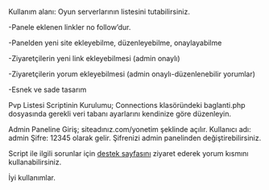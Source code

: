 Kullanım alanı: Oyun serverlarının listesini tutabilirsiniz.

-Panele eklenen linkler no follow’dur.

-Panelden yeni site ekleyebilme, düzenleyebilme, onaylayabilme

-Ziyaretçilerin yeni link ekleyebilmesi (admin onaylı)

-Ziyaretçilerin yorum ekleyebilmesi (admin onaylı-düzenlenebilir yorumlar)

-Esnek ve sade tasarım

Pvp Listesi Scriptinin Kurulumu; Connections klasöründeki baglanti.php dosyasında gerekli veri tabanı ayarlarını kendinize göre düzenleyin.

Admin Paneline Giriş; siteadınız.com/yonetim şeklinde açılır. Kullanıcı adı: admin Şifre: 12345 olarak gelir. Şifrenizi admin panelinden değiştirebilirsiniz.

Script ile ilgili sorunlar için <a href="https://okandiyebiri.com/pvp-listesi-scripti/">destek sayfasını</a> ziyaret ederek yorum kısmını kullanabilirsiniz.

İyi kullanımlar.

